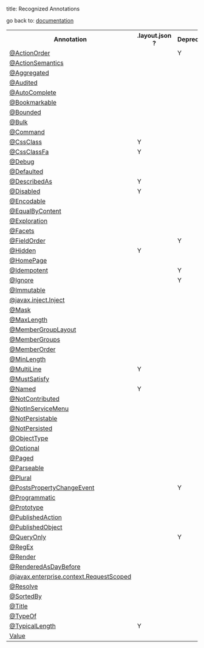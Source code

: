 title: Recognized Annotations

go back to: [documentation](../../documentation.html)

<table class="table table-bordered table-condensed table-hover">
<tr>
    <th>Annotation</th>
    <th>.layout.json ?</th>
    <th>Deprecated?</th>
</tr>
<tr><td><a href="./ActionOrder-deprecated.html">@ActionOrder</a></td><td></td><td>Y</td></tr>
<tr><td><a href="./ActionSemantics.html">@ActionSemantics</a></td><td></td><td></td></tr>
<tr><td><a href="./Aggregated.html">@Aggregated</a></td><td></td><td></td></tr>
<tr><td><a href="./Audited.html">@Audited</a></td><td></td><td></td></tr>
<tr><td><a href="./AutoComplete.html">@AutoComplete</a></td><td></td><td></td></tr>
<tr><td><a href="./Bookmarkable.html">@Bookmarkable</a></td><td></td><td></td></tr>
<tr><td><a href="./Bounded.html">@Bounded</a></td><td></td><td></td></tr>
<tr><td><a href="./Bulk.html">@Bulk</a></td><td></td><td></td></tr>
<tr><td><a href="./Command.html">@Command</a></td><td></td><td></td></tr>
<tr><td><a href="./CssClass.html">@CssClass</a></td><td>Y</td><td></td></tr>
<tr><td><a href="./CssClassFa.html">@CssClassFa</a></td><td>Y</td><td></td></tr>
<tr><td><a href="./Debug.html">@Debug</a></td><td></td><td></td></tr>
<tr><td><a href="./Defaulted.html">@Defaulted</a></td><td></td><td></td></tr>
<tr><td><a href="./DescribedAs.html">@DescribedAs</a></td><td>Y</td><td></td></tr>
<tr><td><a href="./Disabled.html">@Disabled</a></td><td>Y</td><td></td></tr>
<tr><td><a href="./Encodable.html">@Encodable</a></td><td></td><td></td></tr>
<tr><td><a href="./EqualByContent.html">@EqualByContent</a></td><td></td><td></td></tr>
<tr><td><a href="./Exploration.html">@Exploration</a></td><td></td><td></td></tr>
<tr><td><a href="./Facets.html">@Facets</a></td><td></td><td></td></tr>
<tr><td><a href="./FieldOrder-deprecated.html">@FieldOrder</a></td><td></td><td>Y</td></tr>
<tr><td><a href="./Hidden.html">@Hidden</a></td><td>Y</td><td></td></tr>
<tr><td><a href="./HomePage.html">@HomePage</a></td><td></td><td></td></tr>
<tr><td><a href="./Idempotent-deprecated.html">@Idempotent</a></td><td></td><td>Y</td></tr>
<tr><td><a href="./Ignore-deprecated.html">@Ignore</a></td><td></td><td>Y</td></tr>
<tr><td><a href="./Immutable.html">@Immutable</a></td><td></td><td></td></tr>
<tr><td><a href="./Inject.html">@javax.inject.Inject</a></td><td></td><td></td></tr>
<tr><td><a href="./Mask.html">@Mask</a></td><td></td><td></td></tr>
<tr><td><a href="./MaxLength.html">@MaxLength</a></td><td></td><td></td></tr>
<tr><td><a href="./MemberGroupLayout.html">@MemberGroupLayout</a></td><td></td><td></td></tr>
<tr><td><a href="./MemberGroups.html">@MemberGroups</a></td><td></td><td></td></tr>
<tr><td><a href="./MemberOrder.html">@MemberOrder</a></td><td></td><td></td></tr>
<tr><td><a href="./MinLength.html">@MinLength</a></td><td></td><td></td></tr>
<tr><td><a href="./MultiLine.html">@MultiLine</a></td><td>Y</td><td></td></tr>
<tr><td><a href="./MustSatisfy.html">@MustSatisfy</a></td><td></td><td></td></tr>
<tr><td><a href="./Named.html">@Named</a></td><td>Y</td><td></td></tr>
<tr><td><a href="./NotContributed.html">@NotContributed</a></td><td></td><td></td></tr>
<tr><td><a href="./NotInServiceMenu.html">@NotInServiceMenu</a></td><td></td><td></td></tr>
<tr><td><a href="./NotPersistable.html">@NotPersistable</a></td><td></td><td></td></tr>
<tr><td><a href="./NotPersisted.html">@NotPersisted</a></td><td></td><td></td></tr>
<tr><td><a href="./ObjectType.html">@ObjectType</a></td><td></td><td></td></tr>
<tr><td><a href="./Optional.html">@Optional</a></td><td></td><td></td></tr>
<tr><td><a href="./Paged.html">@Paged</a></td><td></td><td></td></tr>
<tr><td><a href="./Parseable.html">@Parseable</a></td><td></td><td></td></tr>
<tr><td><a href="./Plural.html">@Plural</a></td><td></td><td></td></tr>
<tr><td><a href="./PostsPropertyChangeEvent-deprecated.html">@PostsPropertyChangeEvent</a></td><td></td><td>Y</td></tr>
<tr><td><a href="./Programmatic.html">@Programmatic</a></td><td></td><td></td></tr>
<tr><td><a href="./Prototype.html">@Prototype</a></td><td></td><td></td></tr>
<tr><td><a href="./Prototype.html">@PublishedAction</a></td><td></td><td></td></tr>
<tr><td><a href="./PublishedObject.html">@PublishedObject</a></td><td></td><td></td></tr>
<tr><td><a href="./QueryOnly-deprecated.html">@QueryOnly</a></td><td></td><td>Y</td></tr>
<tr><td><a href="./RegEx.html">@RegEx</a></td><td></td><td></td></tr>
<tr><td><a href="./Render.html">@Render</a></td><td></td><td></td></tr>
<tr><td><a href="./RenderedAsDayBefore.html">@RenderedAsDayBefore</a></td><td></td><td></td></tr>
<tr><td><a href="./RequestScoped.html">@javax.enterprise.context.RequestScoped</a></td><td></td><td></td></tr>
<tr><td><a href="./Resolve.html">@Resolve</a></td><td></td><td></td></tr>
<tr><td><a href="./SortedBy.html">@SortedBy</a></td><td></td><td></td></tr>
<tr><td><a href="./Title.html">@Title</a></td><td></td><td></td></tr>
<tr><td><a href="./TypeOf.html">@TypeOf</a></td><td></td><td></td></tr>
<tr><td><a href="./TypicalLength.html">@TypicalLength</a></td><td>Y</td><td></td></tr>
<tr><td><a href="./Value.html">Value</a></td><td></td><td></td></tr></tr>
</table>
